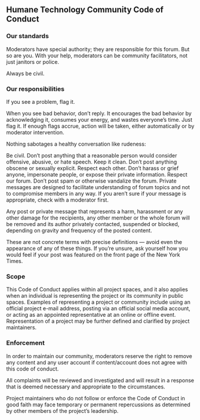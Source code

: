 ## Humane Technology Community Code of Conduct

### Our standards

Moderators have special authority; they are responsible for this forum. But so are you. With your help, moderators can be community facilitators, not just janitors or police.

Always be civil.

### Our responsibilities

If you see a problem, flag it.

When you see bad behavior, don’t reply. It encourages the bad behavior by acknowledging it, consumes your energy, and wastes everyone’s time. Just flag it. If enough flags accrue, action will be taken, either automatically or by moderator intervention.

Nothing sabotages a healthy conversation like rudeness:

Be civil. Don’t post anything that a reasonable person would consider offensive, abusive, or hate speech.
Keep it clean. Don’t post anything obscene or sexually explicit.
Respect each other. Don’t harass or grief anyone, impersonate people, or expose their private information.
Respect our forum. Don’t post spam or otherwise vandalize the forum.
Private messages are designed to facilitate understanding of forum topics and not to compromise members in any way. If you aren’t sure if your message is appropriate, check with a moderator first.

Any post or private message that represents a harm, harassment or any other damage for the recipients, any other member or the whole forum will be removed and its author privately contacted, suspended or blocked, depending on gravity and frequency of the posted content.

These are not concrete terms with precise definitions — avoid even the appearance of any of these things. If you’re unsure, ask yourself how you would feel if your post was featured on the front page of the New York Times.

### Scope

This Code of Conduct applies within all project spaces, and it also applies when an individual is representing the project or its community in public spaces. Examples of representing a project or community include using an official project e-mail address, posting via an official social media account, or acting as an appointed representative at an online or offline event. Representation of a project may be further defined and clarified by project maintainers.

### Enforcement

In order to maintain our community, moderators reserve the right to remove any content and any user account if content/account does not agree with this code of conduct.

All complaints will be reviewed and investigated and will result in a response that is deemed necessary and appropriate to the circumstances.

Project maintainers who do not follow or enforce the Code of Conduct in good faith may face temporary or permanent repercussions as determined by other members of the project’s leadership.
